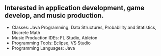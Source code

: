 ## Interested in application development, game develop, and music production. 
<!--
**terrmcl/terrmcl** is a ✨ _special_ ✨ repository because its `README.md` (this file) appears on your GitHub profile.

Here are some ideas to get you started:
- 
- 🔭 I’m currently working on ...
- 🌱 I’m currently learning ...
- 👯 I’m looking to collaborate on ...
- 🤔 I’m looking for help with ...
- 💬 Ask me about ...
- 📫 How to reach me: ...
- 😄 Pronouns: ...
- ⚡ Fun fact: ...
-->
- Classes: Java Programming, Data Structures, Probability and Statistics, Discrete Math
- Music Production IDEs: FL Studio, Ableton
- Programming Tools: Eclipse, VS Studio 
- Programming Languages: Java
